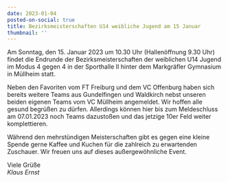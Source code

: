 ```yaml
---
date: 2023-01-04
posted-on-social: true
title: Bezirksmeisterschaften U14 weibliche Jugend am 15 Januar
thumbnail: ''
---
```

Am Sonntag, den 15. Januar 2023 um 10.30 Uhr (Hallenöffnung 9.30 Uhr) findet die Endrunde der Bezirksmeisterschaften der weiblichen U14 Jugend im Modus 4 gegen 4 in der Sporthalle II hinter dem Markgräfler Gymnasium in Müllheim statt.

Neben den Favoriten vom FT Freiburg und dem VC Offenburg haben sich bereits weitere Teams aus Gundelfingen und Waldkirch nebst unseren beiden eigenen Teams vom VC Müllheim angemeldet. Wir hoffen alle gesund begrüßen zu dürfen. Allerdings können hier bis zum Meldeschluss am 07.01.2023 noch Teams dazustoßen und das jetzige 10er Feld weiter komplettieren.

Während den mehrstündigen Meisterschaften gibt es gegen eine kleine Spende gerne Kaffee und Kuchen für die zahlreich zu erwartenden Zuschauer. Wir freuen uns auf dieses außergewöhnliche Event.

Viele Grüße  
_Klaus Ernst_